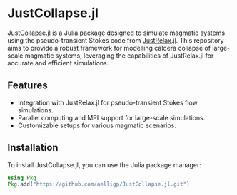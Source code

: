 # JustCollapse.jl

JustCollapse.jl is a Julia package designed to simulate magmatic systems using the pseudo-transient Stokes code from [JustRelax.jl](https://github.com/PTsolvers/JustRelax.jl). This repository aims to provide a robust framework for modelling caldera collapse of large-scale magmatic systems, leveraging the capabilities of JustRelax.jl for accurate and efficient simulations.

## Features
- Integration with JustRelax.jl for pseudo-transient Stokes flow simulations.
- Parallel computing and MPI support for large-scale simulations.
- Customizable setups for various magmatic scenarios.

## Installation
To install JustCollapse.jl, you can use the Julia package manager:
```julia
using Pkg
Pkg.add("https://github.com/aelligp/JustCollapse.jl.git")
```
